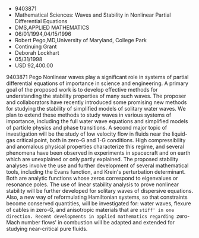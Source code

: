 
* 9403871
* Mathematical Sciences: Waves and Stability in Nonlinear Partial Differential Equations
* DMS,APPLIED MATHEMATICS
* 06/01/1994,04/15/1996
* Robert Pego,MD,University of Maryland, College Park
* Continuing Grant
* Deborah Lockhart
* 05/31/1998
* USD 92,400.00

9403871 Pego Nonlinear waves play a significant role in systems of partial
differential equations of importance in science and engineering. A primary goal
of the proposed work is to develop effective methods for understanding the
stability properties of many such waves. The proposer and collaborators have
recently introduced some promising new methods for studying the stability of
simplified models of solitary water waves. We plan to extend these methods to
study waves in various systems of importance, including the full water wave
equations and simplified models of particle physics and phase transitions. A
second major topic of investigation will be the study of low velocity flow in
fluids near the liquid-gas critical point, both in zero-G and 1-G conditions.
High compressibility and anomalous physical properties characterize this regime,
and several phenomena have been observed in experiments in spacecraft and on
earth which are unexplained or only partly explained. The proposed stability
analyses involve the use and further development of several mathematical tools,
including the Evans function, and Krein's perturbation determinant. Both are
analytic functions whose zeros correspond to eigenvalues or resonance poles. The
use of linear stability analysis to prove nonlinear stability will be further
developed for solitary waves of dispersive equations. Also, a new way of
reformulating Hamiltonian systems, so that constraints become conserved
quantities, will be investigated for: water waves, flexure of cables in zero-G,
and anisotropic materials that are `stiff' in one direction. Recent developments
in applied mathematics regarding `zero-Mach number flows' in combustion will be
adapted and extended for studying near-critical pure fluids.
